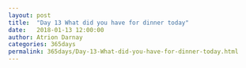 ```yaml
---
layout: post  
title:  "Day 13 What did you have for dinner today"  
date:   2018-01-13 12:00:00  
author: Atrion Darnay  
categories: 365days
permalink: 365days/Day-13-What-did-you-have-for-dinner-today.html  
---
```

